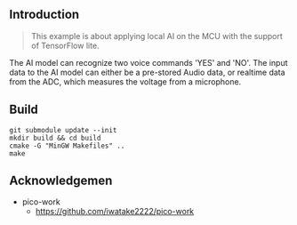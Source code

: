 ## Introduction
> This example is about applying local AI on the MCU with the support of TensorFlow lite.

The AI model can recognize two voice commands 'YES' and 'NO'.
The input data to the AI model can either be a pre-stored Audio data, or realtime data from the ADC, which measures the voltage from a microphone.


## Build
```
git submodule update --init
mkdir build && cd build
cmake -G "MinGW Makefiles" ..
make
```

## Acknowledgemen
- pico-work
	- https://github.com/iwatake2222/pico-work
